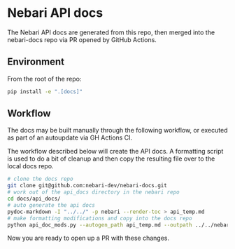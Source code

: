 # Nebari API docs

The Nebari API docs are generated from this repo, then merged into the nebari-docs repo via PR opened by GitHub Actions.

## Environment

From the root of the repo:

```bash
pip install -e ".[docs]"
```

## Workflow

The docs may be built manually through the following workflow, or executed as part of an autoupdate via GH Actions CI.

The workflow described below will create the API docs. A formatting script is used to do a bit of cleanup and then 
copy the resulting file over to the local docs repo.

```bash
# clone the docs repo
git clone git@github.com:nebari-dev/nebari-docs.git
# work out of the api_docs directory in the nebari repo
cd docs/api_docs/
# auto generate the api docs
pydoc-markdown -I "../../" -p nebari --render-toc > api_temp.md
# make formatting modifications and copy into the docs repo
python api_doc_mods.py --autogen_path api_temp.md --outpath ../../nebari-docs/docs/docs/references/api_docs.md
```

Now you are ready to open up a PR with these changes. 